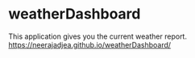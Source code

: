 # weatherDashboard
This application gives you the current weather report.
https://neerajadjea.github.io/weatherDashboard/
